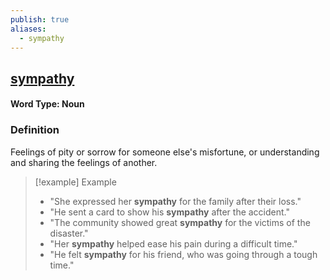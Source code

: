 ```yaml
---
publish: true
aliases:
  - sympathy
---
```


## [sympathy](https://dictionary.cambridge.org/dictionary/english/sympathy)
#### Word Type: Noun

### Definition
Feelings of pity or sorrow for someone else's misfortune, or understanding and sharing the feelings of another.

> [!example] Example
> 
> - "She expressed her **sympathy** for the family after their loss."
> - "He sent a card to show his **sympathy** after the accident."
> - "The community showed great **sympathy** for the victims of the disaster."
> - "Her **sympathy** helped ease his pain during a difficult time."
> - "He felt **sympathy** for his friend, who was going through a tough time."
